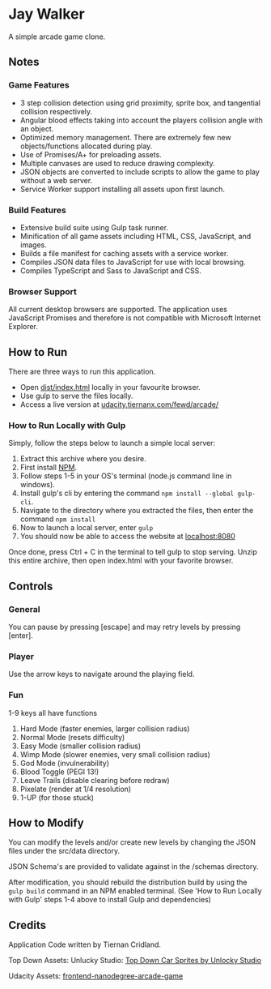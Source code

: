 # Jay Walker

A simple arcade game clone.

## Notes

### Game Features

- 3 step collision detection using grid proximity, sprite box, and tangential collision respectively.
- Angular blood effects taking into account the players collision angle with an object.
- Optimized memory management. There are extremely few new objects/functions allocated during play.
- Use of Promises/A+ for preloading assets.
- Multiple canvases are used to reduce drawing complexity.
- JSON objects are converted to include scripts to allow the game to play without a web server.
- Service Worker support installing all assets upon first launch.

### Build Features

- Extensive build suite using Gulp task runner.
- Minification of all game assets including HTML, CSS, JavaScript, and images.
- Builds a file manifest for caching assets with a service worker.
- Compiles JSON data files to JavaScript for use with local browsing.
- Compiles TypeScript and Sass to JavaScript and CSS.

### Browser Support

All current desktop browsers are supported. The application uses JavaScript Promises and therefore is not compatible with Microsoft Internet Explorer.

## How to Run

There are three ways to run this application.

- Open [dist/index.html](dist/index.html) locally in your favourite browser.
- Use gulp to serve the files locally.
- Access a live version at [udacity.tiernanx.com/fewd/arcade/](http://udacity.tiernanx.com/fewd/arcade/)

### How to Run Locally with Gulp

Simply, follow the steps below to launch a simple local server:

1. Extract this archive where you desire.
2. First install [NPM](https://www.npmjs.com/).
3. Follow steps 1-5 in your OS's terminal (node.js command line in windows).
3. Install gulp's cli by entering the command `npm install --global gulp-cli`.
4. Navigate to the directory where you extracted the files, then enter the command `npm install`
5. Now to launch a local server, enter `gulp`
6. You should now be able to access the website at [localhost:8080](http://localhost:8080)

Once done, press Ctrl + C in the terminal to tell gulp to stop serving.
Unzip this entire archive, then open index.html with your favorite browser.

## Controls

### General

You can pause by pressing [escape] and may retry levels by pressing [enter].

### Player

Use the arrow keys to navigate around the playing field.

### Fun

1-9 keys all have functions

1. Hard Mode (faster enemies, larger collision radius)
2. Normal Mode (resets difficulty)
3. Easy Mode (smaller collision radius)
4. Wimp Mode (slower enemies, very small collision radius)
5. God Mode (invulnerability)
6. Blood Toggle (PEGI 13!)
7. Leave Trails (disable clearing before redraw)
8. Pixelate (render at 1/4 resolution)
9. 1-UP (for those stuck)

## How to Modify

You can modify the levels and/or create new levels by changing the JSON files under the src/data directory.

JSON Schema's are provided to validate against in the /schemas directory.

After modification, you should rebuild the distribution build by using the `gulp build` command in an NPM enabled terminal. (See 'How to Run Locally with Gulp' steps 1-4 above to install Gulp and dependencies)

## Credits

Application Code written by Tiernan Cridland.

Top Down Assets: Unlucky Studio: [Top Down Car Sprites by Unlocky Studio](http://opengameart.org/content/free-top-down-car-sprites-by-unlucky-studio)

Udacity Assets: [frontend-nanodegree-arcade-game](https://github.com/udacity/frontend-nanodegree-arcade-game)